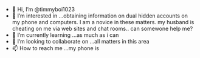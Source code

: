 - 👋 Hi, I’m @timmyboi1023
- 👀 I’m interested in ...obtaining information on dual hidden accounts on my phone and computers.  I am a novice in these matters.  my husband is cheating on me 
via web sites and chat rooms..  can somewone help me?
- 🌱 I’m currently learning ...as much as i can
- 💞️ I’m looking to collaborate on ...all matters in this area
- 📫 How to reach me ...my phone is 

<!---
timmyboi1023/timmyboi1023 is a ✨ special ✨ repository because its `README.md` (this file) appears on your GitHub profile.
You can click the Preview link to take a look at your changes.
--->
